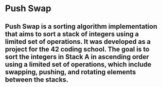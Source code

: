 # Push Swap

## Push Swap is a sorting algorithm implementation that aims to sort a stack of integers using a limited set of operations. It was developed as a project for the 42 coding school. The goal is to sort the integers in Stack A in ascending order using a limited set of operations, which include swapping, pushing, and rotating elements between the stacks.